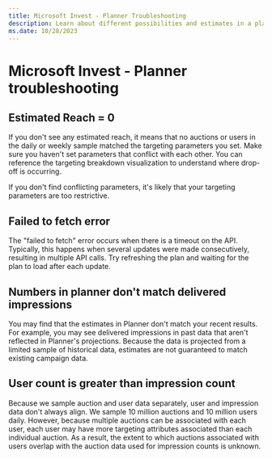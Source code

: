 ```yaml
---
title: Microsoft Invest - Planner Troubleshooting
description: Learn about different possibilities and estimates in a planner and what you can infer from that. 
ms.date: 10/28/2023
---
```



# Microsoft Invest - Planner troubleshooting

## Estimated Reach = 0

If you don't see any estimated reach, it means that no auctions or users in the daily or weekly sample matched the targeting parameters you set. Make sure you haven't set parameters that conflict with each other. You can reference the targeting breakdown visualization to understand where drop-off is occurring.

If you don't find conflicting parameters, it's likely that your targeting parameters are too restrictive.

## Failed to fetch error

The "failed to fetch" error occurs when there is a timeout on the API. Typically, this happens when several updates were made consecutively, resulting in multiple API calls. Try refreshing the plan and waiting for the plan to load after each update.

## Numbers in planner don't match delivered impressions

You may find that the estimates in Planner don't match your recent results. For example, you may see delivered impressions in past data that aren't reflected in Planner's projections. Because the data is projected from a limited sample of historical data, estimates are not guaranteed to match existing campaign data.

## User count is greater than impression count

Because we sample auction and user data separately, user and impression data don't always align. We sample 10 million auctions and 10 million users daily. However, because multiple auctions can be associated with each user, each user may have more targeting attributes associated than each individual auction. As a result, the extent to which auctions associated with users overlap with the auction data used for impression counts is unknown.
